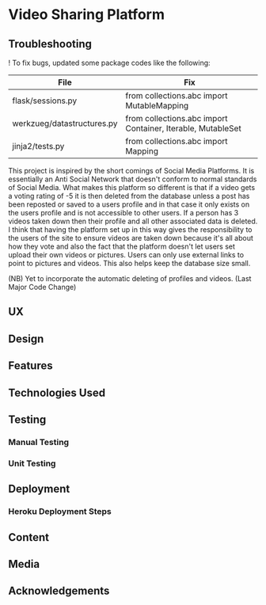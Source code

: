 # Video Sharing Platform

## Troubleshooting

! To fix bugs, updated some package codes like the following:

| File | Fix |
| --------------------------- | ----------------------------------------------------------- |
| flask/sessions.py           | from collections.abc import MutableMapping                  |
| werkzueg/datastructures.py  | from collections.abc import Container, Iterable, MutableSet |
| jinja2/tests.py             | from collections.abc import Mapping                         |


This project is inspired by the short comings of Social Media Platforms. It is essentially an Anti Social Network that doesn't conform to normal standards of Social Media. What makes this platform so different is that if a video gets a voting rating of -5 it is then deleted from the database unless a post has been reposted or saved to a users profile and in that case it only exists on the users profile and is not accessible to other users. If a person has 3 videos taken down then their profile and all other associated data is deleted. I think that having the platform set up in this way gives the responsibility to the users of the site to ensure videos are taken down because it's all about how they vote and also the fact that the platform doesn't let users set upload their own videos or pictures. Users can only use external links to point to pictures and videos. This also helps keep the database size small.

(NB) Yet to incorporate the automatic deleting of profiles and videos. (Last Major Code Change)

## UX

## Design

## Features

## Technologies Used

## Testing

### Manual Testing

### Unit Testing

## Deployment

### Heroku Deployment Steps

## Content

## Media

## Acknowledgements


